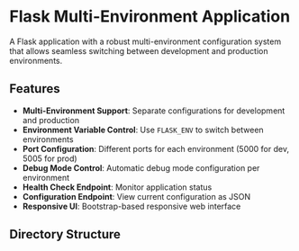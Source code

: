 # Flask Multi-Environment Application

A Flask application with a robust multi-environment configuration system that allows seamless switching between development and production environments.

## Features

- **Multi-Environment Support**: Separate configurations for development and production
- **Environment Variable Control**: Use `FLASK_ENV` to switch between environments
- **Port Configuration**: Different ports for each environment (5000 for dev, 5005 for prod)
- **Debug Mode Control**: Automatic debug mode configuration per environment
- **Health Check Endpoint**: Monitor application status
- **Configuration Endpoint**: View current configuration as JSON
- **Responsive UI**: Bootstrap-based responsive web interface

## Directory Structure

